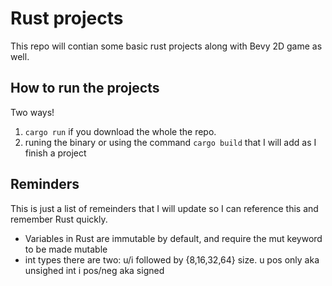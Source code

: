 # Rust projects
This repo will contian some basic rust projects along with Bevy 2D game as well.

## How to run the projects
Two ways! <br/>
1) <code>cargo run</code> if you download the whole the repo. <br/>
2) runing the binary or using the command <code>cargo build</code>  that I will add as I finish a project <br/>


## Reminders
This is just a list of remeinders that I will update so I can reference this and remember Rust quickly. <br/>
* Variables in Rust are immutable by default, and require the mut keyword to be made mutable <br/>
* int types there are two: u/i followed by {8,16,32,64} size. u pos only aka unsighed int i pos/neg aka signed <br/>
